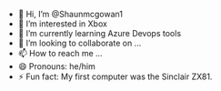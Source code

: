 - 👋 Hi, I’m @Shaunmcgowan1
- 👀 I’m interested in Xbox
- 🌱 I’m currently learning Azure Devops tools
- 💞️ I’m looking to collaborate on ...
- 📫 How to reach me ...
- 😄 Pronouns: he/him
- ⚡ Fun fact: My first computer was the Sinclair ZX81. 

<!---
Shaunmcgowan1/Shaunmcgowan1 is a ✨ special ✨ repository because its `README.md` (this file) appears on your GitHub profile.
You can click the Preview link to take a look at your changes.
--->
